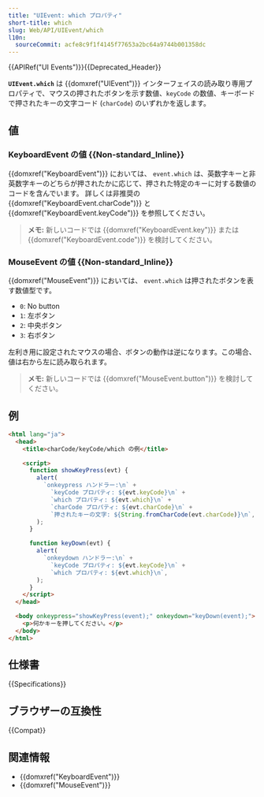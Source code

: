 ```yaml
---
title: "UIEvent: which プロパティ"
short-title: which
slug: Web/API/UIEvent/which
l10n:
  sourceCommit: acfe8c9f1f4145f77653a2bc64a9744b001358dc
---
```


{{APIRef("UI Events")}}{{Deprecated_Header}}

**`UIEvent.which`** は {{domxref("UIEvent")}} インターフェイスの読み取り専用プロパティで、マウスの押されたボタンを示す数値、`keyCode` の数値、キーボードで押されたキーの文字コード (`charCode`) のいずれかを返します。

## 値

### KeyboardEvent の値 {{Non-standard_Inline}}

{{domxref("KeyboardEvent")}} においては、 `event.which` は、英数字キーと非英数字キーのどちらが押されたかに応じて、押された特定のキーに対する数値のコードを含んでいます。
詳しくは非推奨の {{domxref("KeyboardEvent.charCode")}} と {{domxref("KeyboardEvent.keyCode")}} を参照してください。

> **メモ:** 新しいコードでは {{domxref("KeyboardEvent.key")}} または {{domxref("KeyboardEvent.code")}} を検討してください。

### MouseEvent の値 {{Non-standard_Inline}}

{{domxref("MouseEvent")}} においては、 `event.which` は押されたボタンを表す数値型です。

- `0`: No button
- `1`: 左ボタン
- `2`: 中央ボタン
- `3`: 右ボタン

左利き用に設定されたマウスの場合、ボタンの動作は逆になります。この場合、値は右から左に読み取られます。

> **メモ:** 新しいコードでは {{domxref("MouseEvent.button")}} を検討してください。

## 例

```html
<html lang="ja">
  <head>
    <title>charCode/keyCode/which の例</title>

    <script>
      function showKeyPress(evt) {
        alert(
          `onkeypress ハンドラー:\n` +
            `keyCode プロパティ: ${evt.keyCode}\n` +
            `which プロパティ: ${evt.which}\n` +
            `charCode プロパティ: ${evt.charCode}\n` +
            `押されたキーの文字: ${String.fromCharCode(evt.charCode)}\n`,
        );
      }

      function keyDown(evt) {
        alert(
          `onkeydown ハンドラー:\n` +
            `keyCode プロパティ: ${evt.keyCode}\n` +
            `which プロパティ: ${evt.which}\n`,
        );
      }
    </script>
  </head>

  <body onkeypress="showKeyPress(event);" onkeydown="keyDown(event);">
    <p>何かキーを押してください。</p>
  </body>
</html>
```

## 仕様書

{{Specifications}}

## ブラウザーの互換性

{{Compat}}

## 関連情報

- {{domxref("KeyboardEvent")}}
- {{domxref("MouseEvent")}}

